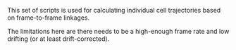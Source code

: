 This set of scripts is used for calculating individual cell trajectories based on frame-to-frame linkages.

The limitations here are there needs to be a high-enough frame rate and low drifting (or at least drift-corrected).
